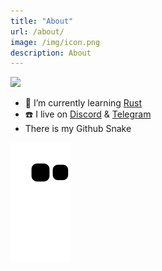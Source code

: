 ```yaml
---
title: "About"
url: /about/
image: /img/icon.png
description: About
---
```


![](https://readme-typing-svg.herokuapp.com?font=Fira+Code&pause=1000&color=28A172&center=true&vCenter=true&width=435&lines=%F0%9F%91%8B+Hi+there%2C+I+am+Francis.)

- 🦀️ I’m currently learning [Rust](https://www.rust-lang.org/learn) 
- ☎️  I live on [Discord](https://discord.gg/dd6JZteeyd) & [Telegram](https://t.me/francisdu)
- There is my Github Snake

[![snake gif](https://raw.githubusercontent.com/francis-du/francis-du/output/snake.svg)](https://github.com/francis-du)